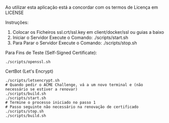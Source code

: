 Ao utilizar esta aplicação está a concordar com os termos de Licença em LICENSE

Instruções:

<ol>
    <li>Colocar os Ficheiros ssl.crt/ssl.key em client/docker/ssl ou guias a baixo</li>
    <li>Iniciar o Servidor Execute o Comando: ./scripts/start.sh</li>
    <li>Para Parar o Servidor Execute o Comando: ./scripts/stop.sh</li>
</ol>

Para Fins de Teste (Self-Signed Certificate):

    ./scripts/openssl.sh

CertBot (Let's Encrypt)

    ./scripts/letsencrypt.sh
    # Quando pedir o ACME Challenge, vá a um novo terminal e (não necessário se estiver a renovar)
    ./scripts/build.sh
    ./scripts/start.sh
    # Termine o processo iniciado no passo 1
    # Passo seguinte não necessário na renovação de certificado
    ./scripts/stop.sh
    ./scripts/build.sh
